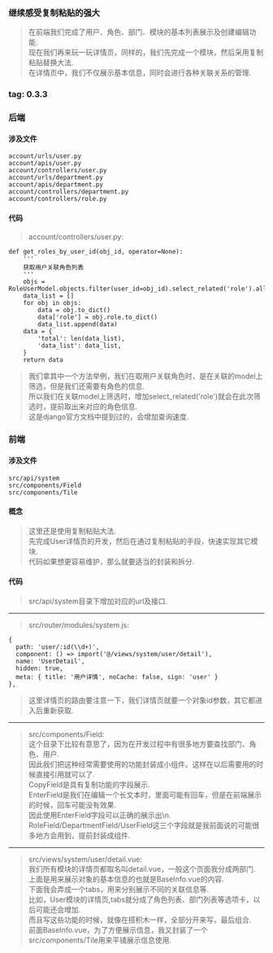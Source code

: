 ### 继续感受复制粘贴的强大
> 在前端我们完成了用户、角色、部门、模块的基本列表展示及创建编辑功能.  
> 现在我们再来玩一玩详情页，同样的，我们先完成一个模块，然后采用复制粘贴替换大法.  
> 在详情页中，我们不仅展示基本信息，同时会进行各种关联关系的管理.  

### tag: 0.3.3

### 后端

#### 涉及文件
```
account/urls/user.py
account/apis/user.py
account/controllers/user.py
account/urls/department.py
account/apis/department.py
account/controllers/department.py
account/controllers/role.py
```

#### 代码
> account/controllers/user.py:  
```
def get_roles_by_user_id(obj_id, operator=None):
    '''
    获取用户关联角色列表
    '''
    objs = RoleUserModel.objects.filter(user_id=obj_id).select_related('role').all()
    data_list = []
    for obj in objs:
        data = obj.to_dict()
        data['role'] = obj.role.to_dict()
        data_list.append(data)
    data = {
        'total': len(data_list),
        'data_list': data_list,
    }
    return data
```
> 我们拿其中一个方法举例，我们在取用户关联角色时，是在关联的model上筛选，但是我们还需要有角色的信息.  
> 所以我们在关联model上筛选时，增加select_related('role')就会在此次筛选时，提前取出来对应的角色信息.  
> 这是django官方文档中提到过的，会增加查询速度.  


### 前端

#### 涉及文件
```
src/api/system
src/components/Field
src/components/Tile
```

#### 概念
> 这里还是使用复制粘贴大法.  
> 先完成User详情页的开发，然后在通过复制粘贴的手段，快速实现其它模块.  
> 代码如果想更容易维护，那么就要适当的封装和拆分.  

#### 代码
> src/api/system目录下增加对应的url及接口.  

------
> src/router/modules/system.js:  
````
{
  path: 'user/:id(\\d+)',
  component: () => import('@/views/system/user/detail'),
  name: 'UserDetail',
  hidden: true,
  meta: { title: '用户详情', noCache: false, sign: 'user' }
},
````
> 这里详情页的路由要注意一下，我们详情页就要一个对象id参数，其它都进入后重新获取.  

------
> src/components/Field:  
> 这个目录下比较有意思了，因为在开发过程中有很多地方要查找部门、角色、用户.  
> 因此我们把这种经常需要使用的功能封装成小组件。这样在以后需要用的时候直接引用就可以了.  
> CopyField是具有复制功能的字段展示.  
> EnterField是我们在编辑一个长文本时，里面可能有回车，但是在前端展示的时候，回车可能没有效果.  
> 因此使用EnterField字段可以正确的展示出\n.  
> RoleField/DepartmentField/UserField这三个字段就是我前面说的可能很多地方会用到，提前封装成组件.  

------
> src/views/system/user/detail.vue:  
> 我们所有模块的详情页都取名叫detail.vue，一般这个页面我分成两部门.  
> 上面是用来展示对象的基本信息的也就是BaseInfo.vue的内容.  
> 下面我会弄成一个tabs，用来分别展示不同的关联信息等.  
> 比如，User模块的详情页,tabs就分成了角色列表、部门列表等选项卡，以后可能还会增加.  
> 而且写这些功能的时候，就像在搭积木一样，全部分开来写，最后组合.  
> 前面BaseInfo.vue，为了方便展示信息，我又封装了一个src/components/Tile用来平铺展示信息使用.  
